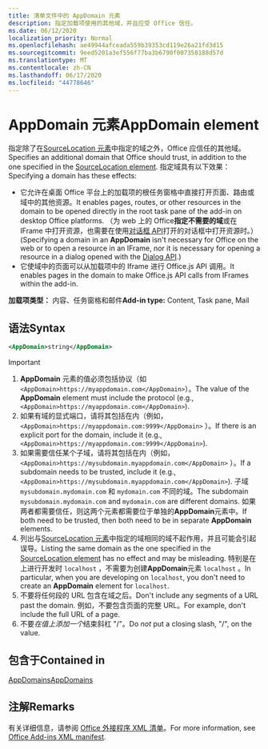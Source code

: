 ```yaml
---
title: 清单文件中的 AppDomain 元素
description: 指定加载项使用的其他域，并且应受 Office 信任。
ms.date: 06/12/2020
localization_priority: Normal
ms.openlocfilehash: ae49944afceada559b39353cd119e26a21fd3d15
ms.sourcegitcommit: 9eed5201a3ef556f77ba3b6790f007358188d57d
ms.translationtype: MT
ms.contentlocale: zh-CN
ms.lasthandoff: 06/17/2020
ms.locfileid: "44778646"
---
```

# <a name="appdomain-element"></a><span data-ttu-id="c3d9f-103">AppDomain 元素</span><span class="sxs-lookup"><span data-stu-id="c3d9f-103">AppDomain element</span></span>

<span data-ttu-id="c3d9f-104">指定除了在[SourceLocation 元素](sourcelocation.md)中指定的域之外，Office 应信任的其他域。</span><span class="sxs-lookup"><span data-stu-id="c3d9f-104">Specifies an additional domain that Office should trust, in addition to the one specified in the [SourceLocation element](sourcelocation.md).</span></span> <span data-ttu-id="c3d9f-105">指定域具有以下效果：</span><span class="sxs-lookup"><span data-stu-id="c3d9f-105">Specifying a domain has these effects:</span></span>

- <span data-ttu-id="c3d9f-106">它允许在桌面 Office 平台上的加载项的根任务窗格中直接打开页面、路由或域中的其他资源。</span><span class="sxs-lookup"><span data-stu-id="c3d9f-106">It enables pages, routes, or other resources in the domain to be opened directly in the root task pane of the add-in on desktop Office platforms.</span></span> <span data-ttu-id="c3d9f-107">（为 web 上的 Office**指定不需要的域**或在 IFrame 中打开资源，也需要在使用[对话框 API](../../develop/dialog-api-in-office-add-ins.md)打开的对话框中打开资源时。）</span><span class="sxs-lookup"><span data-stu-id="c3d9f-107">(Specifying a domain in an **AppDomain** isn't necessary for Office on the web or to open a resource in an IFrame, nor it is necessary for opening a resource in a dialog opened with the [Dialog API](../../develop/dialog-api-in-office-add-ins.md).)</span></span>
- <span data-ttu-id="c3d9f-108">它使域中的页面可以从加载项中的 Iframe 进行 Office.js API 调用。</span><span class="sxs-lookup"><span data-stu-id="c3d9f-108">It enables pages in the domain to make Office.js API calls from IFrames within the add-in.</span></span>

<span data-ttu-id="c3d9f-109">**加载项类型：** 内容、任务窗格和邮件</span><span class="sxs-lookup"><span data-stu-id="c3d9f-109">**Add-in type:** Content, Task pane, Mail</span></span>

## <a name="syntax"></a><span data-ttu-id="c3d9f-110">语法</span><span class="sxs-lookup"><span data-stu-id="c3d9f-110">Syntax</span></span>

```XML
<AppDomain>string</AppDomain>
```

> [!IMPORTANT]
> 1. <span data-ttu-id="c3d9f-111">**AppDomain** 元素的值必须包括协议（如 `<AppDomain>https://myappdomain.com</AppDomain>`）。</span><span class="sxs-lookup"><span data-stu-id="c3d9f-111">The value of the **AppDomain** element must include the protocol (e.g., `<AppDomain>https://myappdomain.com</AppDomain>`).</span></span>
> 2. <span data-ttu-id="c3d9f-112">如果有域的显式端口，请将其包括在内（例如， `<AppDomain>https://myappdomain.com:9999</AppDomain>` ）。</span><span class="sxs-lookup"><span data-stu-id="c3d9f-112">If there is an explicit port for the domain, include it (e.g.,`<AppDomain>https://myappdomain.com:9999</AppDomain>`).</span></span>
> 3. <span data-ttu-id="c3d9f-113">如果需要信任某个子域，请将其包括在内（例如， `<AppDomain>https://mysubdomain.myappdomain.com</AppDomain>` ）。</span><span class="sxs-lookup"><span data-stu-id="c3d9f-113">If a subdomain needs to be trusted, include it (e.g.,`<AppDomain>https://mysubdomain.myappdomain.com</AppDomain>`).</span></span> <span data-ttu-id="c3d9f-114">子域 `mysubdomain.mydomain.com` 和 `mydomain.com` 不同的域。</span><span class="sxs-lookup"><span data-stu-id="c3d9f-114">The subdomain `mysubdomain.mydomain.com` and `mydomain.com` are different domains.</span></span> <span data-ttu-id="c3d9f-115">如果两者都需要信任，则这两个元素都需要位于单独的**AppDomain**元素中。</span><span class="sxs-lookup"><span data-stu-id="c3d9f-115">If both need to be trusted, then both need to be in separate **AppDomain** elements.</span></span>
> 4. <span data-ttu-id="c3d9f-116">列出与[SourceLocation 元素](sourcelocation.md)中指定的域相同的域不起作用，并且可能会引起误导。</span><span class="sxs-lookup"><span data-stu-id="c3d9f-116">Listing the same domain as the one specified in the [SourceLocation element](sourcelocation.md) has no effect and may be misleading.</span></span> <span data-ttu-id="c3d9f-117">特别是在上进行开发时 `localhost` ，不需要为创建**AppDomain**元素 `localhost` 。</span><span class="sxs-lookup"><span data-stu-id="c3d9f-117">In particular, when you are developing on `localhost`, you don't need to create an **AppDomain** element for `localhost`.</span></span>
> 5. <span data-ttu-id="c3d9f-118">不要将任何段的 URL 包含在域之后。</span><span class="sxs-lookup"><span data-stu-id="c3d9f-118">Don't include any segments of a URL past the domain.</span></span> <span data-ttu-id="c3d9f-119">例如，不要包含页面的完整 URL。</span><span class="sxs-lookup"><span data-stu-id="c3d9f-119">For example, don't include the full URL of a page.</span></span>
> 6. <span data-ttu-id="c3d9f-120">不要*在值上添加一个*结束斜杠 "/"。</span><span class="sxs-lookup"><span data-stu-id="c3d9f-120">Do *not* put a closing slash, "/", on the value.</span></span>

## <a name="contained-in"></a><span data-ttu-id="c3d9f-121">包含于</span><span class="sxs-lookup"><span data-stu-id="c3d9f-121">Contained in</span></span>

[<span data-ttu-id="c3d9f-122">AppDomains</span><span class="sxs-lookup"><span data-stu-id="c3d9f-122">AppDomains</span></span>](appdomains.md)

## <a name="remarks"></a><span data-ttu-id="c3d9f-123">注解</span><span class="sxs-lookup"><span data-stu-id="c3d9f-123">Remarks</span></span>

<span data-ttu-id="c3d9f-124">有关详细信息，请参阅 [Office 外接程序 XML 清单](../../develop/add-in-manifests.md)。</span><span class="sxs-lookup"><span data-stu-id="c3d9f-124">For more information, see [Office Add-ins XML manifest](../../develop/add-in-manifests.md).</span></span>
